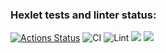 ### Hexlet tests and linter status:
[![Actions Status](https://github.com/MiriyamBird/frontend-project-46/workflows/hexlet-check/badge.svg)](https://github.com/MiriyamBird/frontend-project-46/actions)
![CI](https://github.com/MiriyamBird/frontend-project-46/workflows/tests/badge.svg)
![Lint](https://github.com/MiriyamBird/frontend-project-46/workflows/lint/badge.svg)
<a href="https://codeclimate.com/github/MiriyamBird/frontend-project-46/maintainability"><img src="https://api.codeclimate.com/v1/badges/98954d421bb40d00bf42/maintainability" /></a>
<a href="https://codeclimate.com/github/MiriyamBird/frontend-project-46/test_coverage"><img src="https://api.codeclimate.com/v1/badges/98954d421bb40d00bf42/test_coverage" /></a>
